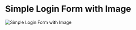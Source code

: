 # Simple Login Form with Image

![Simple Login Form with Image](https://github.com/reshur-sol/project/blob/main/02.toyproject/01-beginners/03-Simple-login-form-with-image/imgs/preview.png)
